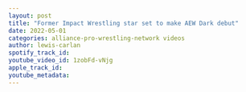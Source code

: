 ```yaml
---
layout: post
title: "Former Impact Wrestling star set to make AEW Dark debut"
date: 2022-05-01
categories: alliance-pro-wrestling-network videos
author: lewis-carlan
spotify_track_id: 
youtube_video_id: 1zobFd-vNjg
apple_track_id: 
youtube_metadata: 
---
```

